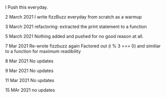 I Push this everyday.

2 March 2021
I write fizzBuzz everyday from scratch as a warmup

3 March 2021
refactoring: extracted the print statement to a function

5 March 2021
Nothing added and pushed for no good reason at all.

7 Mar 2021
Re-wrote fizzbuzz again
Factored out (i % 3 === 0) and similiar to a function
for maximum readibility

8 Mar 2021
No updates

9 Mar 2021
No updates

11 Mar 2021
No updates

15 MAr 2021
no updates

